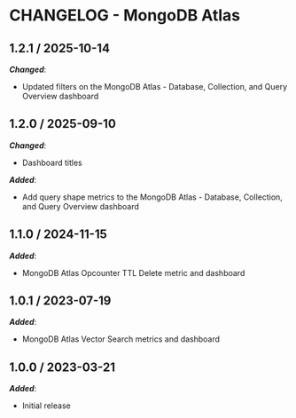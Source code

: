# CHANGELOG - MongoDB Atlas

## 1.2.1 / 2025-10-14

***Changed***:

* Updated filters on the MongoDB Atlas - Database, Collection, and Query Overview dashboard

## 1.2.0 / 2025-09-10

***Changed***:

* Dashboard titles

***Added***:

* Add query shape metrics to the MongoDB Atlas - Database, Collection, and Query Overview dashboard

## 1.1.0 / 2024-11-15

***Added***:

* MongoDB Atlas Opcounter TTL Delete metric and dashboard

## 1.0.1 / 2023-07-19

***Added***:

* MongoDB Atlas Vector Search metrics and dashboard

## 1.0.0 / 2023-03-21

***Added***:

* Initial release
